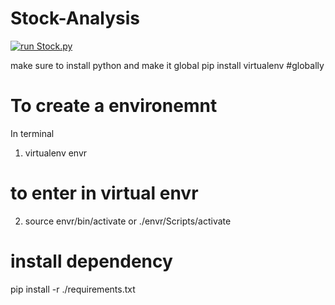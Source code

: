 # Stock-Analysis
[![run Stock.py](https://github.com/KingDEV22/Stock-Analysis/actions/workflows/actions.yml/badge.svg)](https://github.com/KingDEV22/Stock-Analysis/actions/workflows/actions.yml)


make sure to install python and make it global
pip install virtualenv #globally
# To create a environemnt 
 In terminal

1. virtualenv envr

# to enter in virtual envr
2.  source envr/bin/activate
or 
./envr/Scripts/activate 

# install dependency

pip install -r ./requirements.txt




